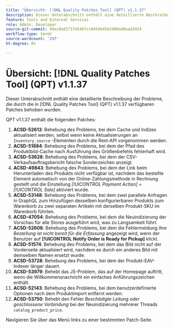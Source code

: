 ```yaml
---
title: "Übersicht: [!DNL Quality Patches Tool] (QPT) v1.1.37"
description: Dieser Unterabschnitt enthält eine detaillierte Beschreibung der Probleme, die durch die in [!DNL Quality Patches Tool]  (QPT) v1.1.37 verfügbaren Patches behoben wurden.
feature: Tools and External Services
role: Admin, Developer
source-git-commit: 49ac8ad1f174546fcc0454645b2480a40ead2924
workflow-type: tm+mt
source-wordcount: '297'
ht-degree: 0%

---
```


# Übersicht: [!DNL Quality Patches Tool] (QPT) v1.1.37

Dieser Unterabschnitt enthält eine detaillierte Beschreibung der Probleme, die durch die in [!DNL Quality Patches Tool] (QPT) v1.1.37 verfügbaren Patches behoben wurden.

QPT v1.1.37 enthält die folgenden Patches:

1. **ACSD-52613**: Behebung des Problems, bei dem Cache und Indizes aktualisiert werden, selbst wenn keine Aktualisierungen an `Inventory_source` -Elementen durch die Rest-API vorgenommen werden.
1. **ACSD-51884**: Behebung des Problems, bei dem der Pfad des Produktbild-Cache nach Ausführung des Größenbefehls fehlerhaft wird.
1. **ACSD-53628**: Behebung des Problems, bei dem der CSV-Verkaufsauftragsbericht falsche Sonderzeichen anzeigt.
1. **ACSD-49843**: Behebung des Problems, bei dem der Link beim Herunterladen des Produkts nicht verfügbar ist, nachdem das bestellte Element automatisch von der Online-Zahlungsmethode in Rechnung gestellt und die Einstellung *[!UICONTROL Payment Action]* = *[!UICONTROL Sale]* aktiviert wurde.
1. **ACSD-53148**: Behebung des Problems, bei dem zwei parallele Anfragen in GraphQL zum Hinzufügen desselben konfigurierbaren Produkts zum Warenkorb zu zwei separaten Artikeln mit derselben Produkt-SKU im Warenkorb führten.
1. **ACSD-47054**: Behebung des Problems, bei dem die Neuindizierung der Vorschau für alle Stores ausgeführt wird, was zu Langsamkeit führt.
1. **ACSD-52606**: Behebung des Problems, bei dem die Fehlermeldung *Ihre Bestellung ist nicht bereit für die Erfassung* angezeigt wird, wenn der Benutzer auf **[!UICONTROL Notify Order is Ready for Pickup]** klickt.
1. **ACSD-51574**: Behebung des Problems, bei dem das Bild nicht auf der Vorderseite aktualisiert wird, nachdem es durch ein anderes Bild mit demselben Namen ersetzt wurde.
1. **ACSD-53728**: Behebung des Problems, bei dem der Produkt-EAV-Indexer länger dauert.
1. **ACSD-53979**: Behebt das JS-Problem, das auf der Homepage auftritt, wenn die Willkommensnachricht ein einfaches Anführungszeichen enthält.
1. **ACSD-52143**: Behebung des Problems, bei dem benutzerdefinierte Optionen nach dem Produktimport entfernt werden.
1. **ACSD-53750**: Behebt den Fehler *Beschädigte Leitung oder geschlossene Verbindung* bei der Neuindizierung mehrerer Threads `catalog_product_price`.

Navigieren Sie über das Menü links zu einer bestimmten Patch-Seite.
